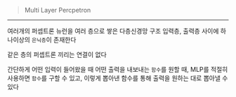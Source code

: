 >Multi Layer Percpetron

___
여러개의 퍼셉트론 뉴런을 여러 층으로 쌓은 다층신경망 구조
입력층, 출력층 사이에 하나이상의 `은닉층`이 존재한다

같은 층의 퍼셉트론 끼리는 연결이 없다

간단하게 어떤 입력이 들어왔을 때 어떤 출력을 내보내는 `함수`를 원할 때,
MLP를 적절히 사용하면 `함수`를 구할 수 있고,
이렇게 뽑아낸 함수를 통해 출력을 원하는 대로 뽑아낼 수 있다